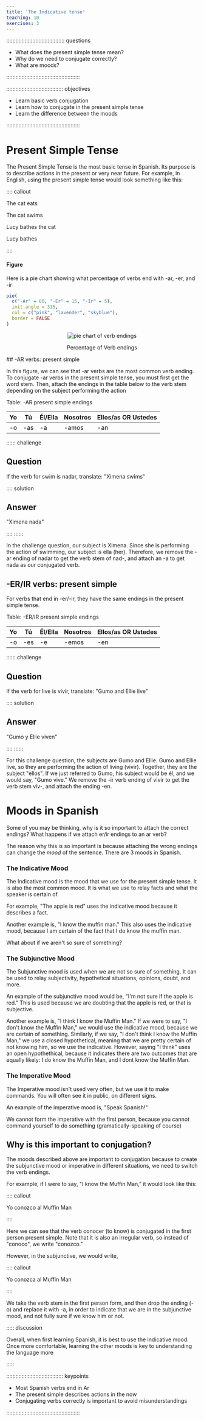 ```yaml
---
title: 'The Indicative tense'
teaching: 10
exercises: 3
---
```


:::::::::::::::::::::::::::::::::::::: questions 

- What does the present simple tense mean?
- Why do we need to conjugate correctly?
- What are moods?

::::::::::::::::::::::::::::::::::::::::::::::::

::::::::::::::::::::::::::::::::::::: objectives

- Learn basic verb conjugation
- Learn how to conjugate in the present simple tense
- Learn the difference between the moods

::::::::::::::::::::::::::::::::::::::::::::::::


# Present Simple Tense

The Present Simple Tense is the most basic tense in Spanish. Its purpose is to describe actions in the present or very near 
future. For example, in English, using the present simple tense would look something like this:

:::: callout

The cat eats  

The cat swims  

Lucy bathes the cat  

Lucy bathes   

::::

#### Figure

Here is a pie chart showing what percentage of verbs end with -ar, -er, and -ir


``` r
pie(
  c("-Ar" = 80, "-Er" = 15, "-Ir" = 5), 
  init.angle = 315, 
  col = c("pink", "lavender", "skyblue"), 
  border = FALSE
)
```

<div class="figure" style="text-align: center">
<img src="fig/next-episode-rendered-pyramid-1.png" alt="pie chart of verb endings"  />
<p class="caption">Percentage of Verb endings</p>
</div>
## -AR verbs: present simple

In this figure, we can see that -ar verbs are the most common verb ending. To conjugate -ar verbs in the present simple tense, 
you must first get the word stem. Then, attach the endings in the table below to the verb stem depending on the subject 
performing the action

Table: -AR present simple endings

| Yo | Tú | Él/Ella | Nosotros | Ellos/as OR Ustedes| 
| -- | --- | ------- | ------- | ------------ |
| -o | -as |    -a   | -amos | -an |


:::::: challenge

## Question 

If the verb for swim is nadar, translate: "Ximena swims"

:::: solution

## Answer

"Ximena nada"

::::
::::::

In the challenge question, our subject is Ximena. Since she is performing the action of swimming, our subject is ella (her).
Therefore, we remove the -ar ending of nadar to get the verb stem of nad-, and attach an -a to get nada as our conjugated verb.

## -ER/IR verbs: present simple 

For verbs that end in -er/-ir, they have the same endings in the present simple tense.

Table: -ER/IR present simple endings

| Yo | Tú | Él/Ella | Nosotros | Ellos/as OR Ustedes| 
| -- | --- | ------- | ------- | ------------ |
| -o | -es |    -e   | -emos | -en |


:::::: challenge

## Question 

If the verb for live is vivir, translate: "Gumo and Ellie live"

:::: solution

## Answer

"Gumo y Ellie viven"

::::
::::::

For this challenge question, the subjects are Gumo and Ellie. Gumo and Ellie live, so they are performing the action of 
living (vivir). Together, they are the subject "ellos". If we just referred to Gumo, his subject would be él, and we would say,
"Gumo vive." We remove the -ir verb ending of vivir to get the verb stem viv-, and attach the ending -en.

# Moods in Spanish

Some of you may be thinking, why is it so important to attach the correct endings? What happens if we attach er/ir endings to 
an ar verb? 

The reason why this is so important is because attaching the wrong endings can change the *mood* of the sentence.
There are 3 moods in Spanish.

### The Indicative Mood

The Indicative mood is the mood that we use for the present simple tense. It is also the most common mood. It is what we use
to relay facts and what the speaker is certain of. 

For example, "The apple is red" uses the indicative mood because it describes a fact. 

Another example is, "I know the muffin man." This also uses the indicative mood, because I am certain of the fact that I do know
the muffin man. 

What about if we aren't so sure of something?

### The Subjunctive Mood

The Subjunctive mood is used when we are not so sure of something. It can be used to relay subjectivity, hypothetical situations,
opinions, doubt, and more.

An example of the subjunctive mood would be, "I'm not sure if the apple is red." This is used because we are doubting that the
apple is red, or that is subjective.

Another example is, "I think I know the Muffin Man." If we were to say, "I don't know the Muffin Man," we would use the
indicative mood, because we are certain of something. Similarly, if we say, "I don't think I know the Muffin Man," we use a 
closed hypothetical, meaning that we are pretty certain of not knowing him, so we use the indicative. However, saying "I think"
uses an open hypothethical, because it indicates there are two outcomes that are equally likely: I do know the Muffin Man, and I
dont know the Muffin Man. 

### The Imperative Mood

The Imperative mood isn't used very often, but we use it to make commands. You will often see it in public, on different signs.

An example of the imperative mood is, "Speak Spanish!" 

We cannot form the imperative with the first person, because you cannot command yourself to do something (gramatically-speaking
of course)


## Why is this important to conjugation?

The moods described above are important to conjugation because to create the subjunctive mood or imperative in different 
situations, we need to switch the verb endings.

For example, if I were to say, "I know the Muffin Man," it would look like this:

:::: callout

Yo conozco al Muffin Man

::::

Here we can see that the verb conocer (to know) is conjugated in the first person present simple. Note that it is also an
irregular verb, so instead of "conoco", we write "conozco."

However, in the subjunctive, we would write,

:::: callout

Yo conozca al Muffin Man

:::: 

We take the verb stem in the first person form, and then drop the ending (-o) and replace it with -a, in order to indicate that
we are in the subjunctive mood, and not fully sure if we know him or not.

::::: discussion

Overall, when first learning Spanish, it is best to use the indicative mood. Once more comfortable, learning the other moods is
key to understanding the language more 

:::::

::::::::::::::::::::::::::::::::::::: keypoints 

- Most Spanish verbs end in Ar
- The present simple describes actions in the now
- Conjugating verbs correctly is important to avoid misunderstandings

::::::::::::::::::::::::::::::::::::::::::::::::

